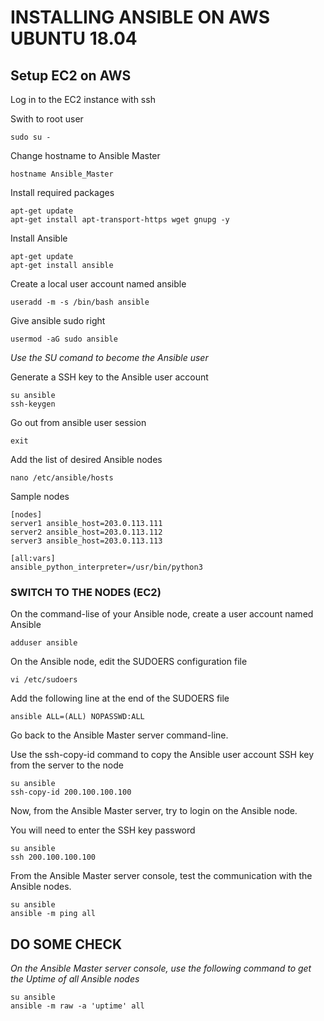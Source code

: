 # INSTALLING ANSIBLE ON AWS UBUNTU 18.04

## Setup EC2 on AWS

Log in to the EC2 instance with ssh

Swith to root user
```
sudo su -
```

Change hostname to Ansible Master
```
hostname Ansible_Master
```

Install required packages 
```
apt-get update
apt-get install apt-transport-https wget gnupg -y
```

Install Ansible
```
apt-get update
apt-get install ansible
```

Create a local user account named ansible
```
useradd -m -s /bin/bash ansible
```
Give ansible sudo right
```
usermod -aG sudo ansible
```
_Use the SU comand to become the Ansible user_

Generate a SSH key to the Ansible user account
```
su ansible
ssh-keygen
```
Go out from ansible user session
```
exit
```
Add the list of desired Ansible nodes
```
nano /etc/ansible/hosts
```
Sample nodes
```
[nodes]
server1 ansible_host=203.0.113.111
server2 ansible_host=203.0.113.112
server3 ansible_host=203.0.113.113

[all:vars]
ansible_python_interpreter=/usr/bin/python3
```

### SWITCH TO THE NODES (EC2)

On the command-lise of your Ansible node, create a user account named Ansible
```
adduser ansible
```
On the Ansible node, edit the SUDOERS configuration file
```
vi /etc/sudoers
```
Add the following line at the end of the SUDOERS file
```
ansible ALL=(ALL) NOPASSWD:ALL
```

Go back to the Ansible Master server command-line.

Use the ssh-copy-id command to copy the Ansible user account SSH key from the server to the node
```
su ansible
ssh-copy-id 200.100.100.100
```
Now, from the Ansible Master server, try to login on the Ansible node.

You will need to enter the SSH key password
```
su ansible
ssh 200.100.100.100
```
From the Ansible Master server console, test the communication with the Ansible nodes.
```
su ansible
ansible -m ping all
```
## DO SOME CHECK

_On the Ansible Master server console, use the following command to get the Uptime of all Ansible nodes_
```
su ansible
ansible -m raw -a 'uptime' all
```
